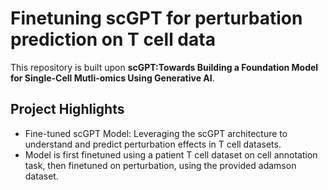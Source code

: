 # Finetuning scGPT for perturbation prediction on T cell data

This repository is built upon **scGPT:Towards Building a Foundation Model for Single-Cell Mutli-omics Using Generative AI**.

## Project Highlights
- Fine-tuned scGPT Model: Leveraging the scGPT architecture to understand and predict perturbation effects in T cell datasets.
- Model is first finetuned using a patient T cell dataset on cell annotation task, then finetuned on perturbation, using the provided adamson dataset.
